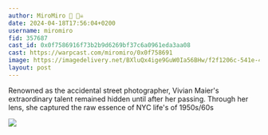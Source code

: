 ```yaml
---
author: MiroMiro 🔵 🏴‍☠️
date: 2024-04-18T17:56:04+0200
username: miromiro
fid: 357687
cast_id: 0x0f7586916f73b2b9d6269bf37c6a0961eda3aa08
cast: https://warpcast.com/miromiro/0x0f758691
image: https://imagedelivery.net/BXluQx4ige9GuW0Ia56BHw/f2f1206c-541e-4a8a-47b7-f1d538baec00/original
layout: post
---
```

Renowned as the accidental street photographer, Vivian Maier's extraordinary talent remained hidden until after her passing. Through her lens, she captured the raw essence of NYC life's of 1950s/60s  

![](https://imagedelivery.net/BXluQx4ige9GuW0Ia56BHw/f2f1206c-541e-4a8a-47b7-f1d538baec00/original)